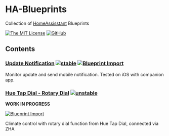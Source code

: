 # HA-Blueprints

Collection of [HomeAssisstant](https://homeassisstant.io) Blueprints

[![The MIT License](https://img.shields.io/badge/license-MIT-orange.svg?style=flat-square)](/LICENSE)
[![GitHub](https://img.shields.io/github/issues/bforbenny/HA-Blueprints)](https://github.com/bforbenny/HA-Blueprints/issues)

## Contents

### [Update Notification](/General/update-notifier.yaml) [![stable](http://badges.github.io/stability-badges/dist/stable.svg)](http://github.com/badges/stability-badges) [![Blueprint Import](https://my.home-assistant.io/badges/blueprint_import.svg)](https://my.home-assistant.io/redirect/blueprint_import/?blueprint_url=https%3A%2F%2Fgithub.com%2Fbforbenny%2FHA-Blueprints%2Fblob%2Fmaster%2FGeneral%2Fupdate-notifier.yaml)

Monitor update and send mobile notification.
Tested on iOS with companion app.

### [Hue Tap Dial - Rotary Dial](/Hue-Tap-Dial/zha-rdm002-climate.yaml) [![unstable](http://badges.github.io/stability-badges/dist/unstable.svg)](http://github.com/badges/stability-badges)

**WORK IN PROGRESS**

[![Blueprint Import](https://my.home-assistant.io/badges/blueprint_import.svg)](https://my.home-assistant.io/redirect/blueprint_import/?blueprint_url=https%3A%2F%2Fgithub.com%2Fbforbenny%2FHA-Blueprints%2Fblob%2Fmaster%2FHue-Tap-Dial%2Fzha-rdm002-climate.yaml)

Climate control with rotary dial function from Hue Tap Dial, connected via ZHA
